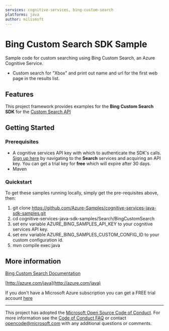 ```yaml
---
services: cognitive-services, bing-custom-search
platforms: java
author: milismsft
---
```


# Bing Custom Search SDK Sample ##

Sample code for custom searching using Bing Custom Search, an Azure Cognitive Service.
- Custom search for "Xbox" and print out name and url for the first web page in the results list.


## Features

This project framework provides examples for the **Bing Custom Search SDK** for the [Custom Search API](https://azure.microsoft.com/en-us/services/cognitive-services/)

## Getting Started

### Prerequisites

- A cognitive services API key with which to authenticate the SDK's calls. [Sign up here](https://azure.microsoft.com/en-us/services/cognitive-services/directory/) by navigating to the **Search** services and acquiring an API key. You can get a trial key for **free** which will expire after 30 days.
- Maven

### Quickstart

To get these samples running locally, simply get the pre-requisites above, then:

1. git clone https://github.com/Azure-Samples/cognitive-services-java-sdk-samples.git
2. cd cognitive-services-java-sdk-samples/Search/BingCustomSearch
3. set env variable AZURE_BING_SAMPLES_API_KEY to your cognitive services API key.
4. set env variable AZURE_BING_SAMPLES_CUSTOM_CONFIG_ID to your custom configuration id.
5. mvn compile exec:java

## More information ##
[Bing Custom Search Documentation](https://docs.microsoft.com/en-us/azure/cognitive-services/bing-custom-search/)

[http://azure.com/java](http://azure.com/java)

If you don't have a Microsoft Azure subscription you can get a FREE trial account [here](http://go.microsoft.com/fwlink/?LinkId=330212)

---

This project has adopted the [Microsoft Open Source Code of Conduct](https://opensource.microsoft.com/codeofconduct/). For more information see the [Code of Conduct FAQ](https://opensource.microsoft.com/codeofconduct/faq/) or contact [opencode@microsoft.com](mailto:opencode@microsoft.com) with any additional questions or comments.